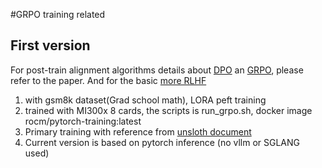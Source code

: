 #GRPO training related

## First version
For post-train alignment algorithms details about [DPO](https://arxiv.org/pdf/2305.18290) an [GRPO](https://arxiv.org/pdf/2405.20304), please refer to the paper. And for the basic [more RLHF](https://github.com/opendilab/awesome-RLHF)
1. with gsm8k dataset(Grad school math), LORA peft training
2. trained with MI300x 8 cards, the scripts is run_grpo.sh, docker image rocm/pytorch-training:latest
3. Primary training with reference from [unsloth document](https://docs.unsloth.ai/basics/reasoning-grpo-and-rl)
4. Current version is based on pytorch inference (no vllm or SGLANG used)


